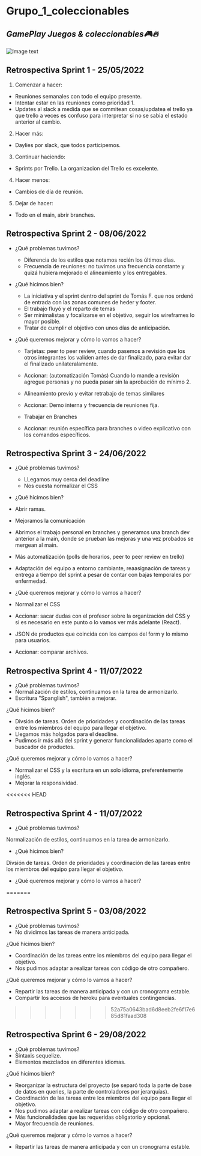 # Grupo_1_coleccionables 
## _GamePlay Juegos & coleccionables🎮🔥_

![Image text](https://github.com/tfranzosi/grupo_1_coleccionables/blob/main/00-GamePlay-Isologo-fondo-blanco.jpg)

## Retrospectiva Sprint 1 - 25/05/2022

1. Comenzar a hacer:

- Reuniones semanales con todo el equipo presente.
- Intentar estar en las reuniones como prioridad 1.
- Updates al slack a medida que se commitean cosas/updatea el trello ya que trello a veces es confuso para interpretar si no se sabia el estado anterior al cambio. 

2. Hacer más:

- Daylies por slack, que todos participemos. 

3. Continuar haciendo: 

- Sprints por Trello. La organizacion del Trello es excelente.

4. Hacer menos:

- Cambios de día de reunión.

5. Dejar de hacer:

- Todo en el main, abrir branches.


## Retrospectiva Sprint 2 - 08/06/2022

- ¿Qué problemas tuvimos?

    - Diferencia de los estilos que notamos recién los últimos días.
    - Frecuencia de reuniones: no tuvimos una frecuencia constante y quizá hubiera mejorado el alineamiento y los entregables.


- ¿Qué hicimos bien?

    - La iniciativa y el sprint dentro del sprint de Tomás F. que nos ordenó de entrada con las zonas comunes de heder y footer.
    - El trabajo fluyó y el reparto de temas 
    - Ser minimalistas y focalizarse en el objetivo, seguir los wireframes lo mayor posible.
    - Tratar de cumplir el objetivo con unos días de anticipación.


- ¿Qué queremos mejorar y cómo lo vamos a hacer?

    - Tarjetas: peer to peer review, cuando pasemos a revisión que los otros integrantes los validen antes de dar finalizado, para evitar dar el finalizado unilateralamente.
    - Accionar: (automatización Tomás) Cuando lo mande a revisión agregue personas y no pueda pasar sin la aprobación de mínimo 2. 

    - Alineamiento previo y evitar retrabajo de temas similares
    - Accionar: Demo interna y frecuencia de reuniones fija.

    - Trabajar en Branches
    - Accionar: reunión específica para branches o video explicativo con los comandos específicos.

## Retrospectiva Sprint 3 - 24/06/2022

- ¿Qué problemas tuvimos?

    - LLegamos muy cerca del deadline
    - Nos cuesta normalizar el CSS


- ¿Qué hicimos bien?

- Abrir ramas.
- Mejoramos la comunicación
- Abrimos el trabajo personal en branches y generamos una branch dev anterior a la main, donde se prueban las mejoras y una vez probados se mergean al main.
- Más automatización (polls de horarios, peer to peer review en trello)
- Adaptación del equipo a entorno cambiante, reaasignación de tareas y entrega a tiempo del sprint a pesar de contar con bajas temporales por enfermedad.


- ¿Qué queremos mejorar y cómo lo vamos a hacer?

- Normalizar el CSS
- Accionar: sacar dudas con el profesor sobre la organización del CSS y si es necesario en este punto o lo vamos ver más adelante (React).

- JSON de productos que coincida con los campos del form y lo mismo para usuarios.
- Accionar: comparar archivos.

## Retrospectiva Sprint 4 - 11/07/2022

- ¿Qué problemas tuvimos?
- Normalización de estilos, continuamos en la tarea de armonizarlo.
- Escritura "Spanglish", también a mejorar.


¿Qué hicimos bien?
- Divsión de tareas. Orden de prioridades y coordinación de las tareas entre los miembros del equipo para llegar el objetivo.
- Llegamos más holgados para el deadline.
- Pudimos ir más allá del sprint y generar funcionalidades aparte como el buscador de productos.

¿Qué queremos mejorar y cómo lo vamos a hacer?
- Normalizar el CSS y la escritura en un solo idioma, preferentemente inglés.
- Mejorar la responsividad.

<<<<<<< HEAD
## Retrospectiva Sprint 4 - 11/07/2022

- ¿Qué problemas tuvimos?

Normalización de estilos, continuamos en la tarea de armonizarlo.


- ¿Qué hicimos bien?

Divsión de tareas.
Orden de prioridades y coordinación de las tareas entre los miembros del equipo para llegar el objetivo.


- ¿Qué queremos mejorar y cómo lo vamos a hacer?



=======
## Retrospectiva Sprint 5 - 03/08/2022

- ¿Qué problemas tuvimos?
- No dividimos las tareas de manera anticipada.


¿Qué hicimos bien?
- Coordinación de las tareas entre los miembros del equipo para llegar el objetivo.
- Nos pudimos adaptar a realizar tareas con código de otro compañero.


¿Qué queremos mejorar y cómo lo vamos a hacer?
- Repartir las tareas de manera anticipada y con un cronograma estable.
- Compartir los accesos de heroku para eventuales contingencias.
>>>>>>> 52a75a0643bad6d8eeb2fe6f17e685d81faad308

## Retrospectiva Sprint 6 - 29/08/2022

- ¿Qué problemas tuvimos?
- Sintaxis sequelize.
- Elementos mezclados en diferentes idiomas.


¿Qué hicimos bien?
- Reorganizar la estructura del proyecto (se separó toda la parte de base de datos en queries, la parte de controladores por jerarquías).
- Coordinación de las tareas entre los miembros del equipo para llegar el objetivo.
- Nos pudimos adaptar a realizar tareas con código de otro compañero.
- Más funcionalidades  que las requeridas obligatorio y opcional.
- Mayor frecuencia de reuniones.


¿Qué queremos mejorar y cómo lo vamos a hacer?
- Repartir las tareas de manera anticipada y con un cronograma estable.